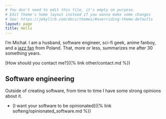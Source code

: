 ```yaml
---
# You don't need to edit this file, it's empty on purpose.
# Edit theme's home layout instead if you wanna make some changes
# See: https://jekyllrb.com/docs/themes/#overriding-theme-defaults
layout: page
title: Hello
---
```


I’m Michał. I am a husband, software engineer, sci-fi geek, anime fanboy, 
and a [jazz fan](https://itunes.apple.com/profile/msapka) from Poland. 
That, more or less, summarizes me after 30 something years.

[How should you contact me?]({% link other/contact.md %})

## Software engineering

Outside of creating software, from time to time I have some strong 
opinions about it.

- [I want your software to be opinionated]({% link softeng/opinionated_software.md %})
